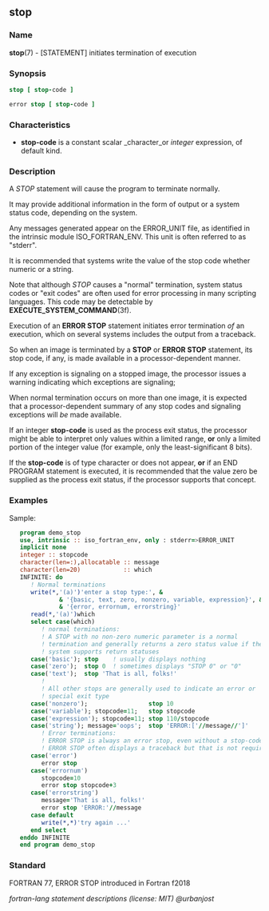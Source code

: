 ## stop

### **Name**

**stop**(7) - \[STATEMENT\] initiates termination of execution

### **Synopsis**
```fortran
stop [ stop-code ]
```
```fortran
error stop [ stop-code ]
```

### **Characteristics**

- **stop-code** is a constant scalar _character_or _integer_ expression,
  of default kind.

### **Description**

A *STOP* statement will cause the program to terminate normally.

It may provide additional information in the form of output or a system
status code, depending on the system.

Any messages generated appear on the ERROR\_UNIT file, as identified in
the intrinsic module ISO\_FORTRAN\_ENV. This unit is often referred to
as "stderr".

It is recommended that systems write the value of the stop code whether
numeric or a string.

Note that although *STOP* causes a "normal" termination,  system status
codes or "exit codes" are often used for error processing in many
scripting languages. This code may be detectable by
**EXECUTE\_SYSTEM\_COMMAND**(3f).

Execution of an **ERROR STOP** statement initiates error termination
*of* an execution, which on several systems includes the output from a
traceback.

So when an image is terminated by a **STOP** or **ERROR STOP** statement,
its stop code, if any, is made available in a processor-dependent manner.

If any exception is signaling on a stopped image, the processor issues
a warning indicating which exceptions are signaling;

When normal termination occurs on more than one image, it is expected
that a processor-dependent summary of any stop codes and signaling
exceptions will *be* made available.

If an integer **stop-code** is used as the process exit status, the
processor might be able to interpret only values within a limited
range, **or** only a limited portion of the integer value (for
example, only the least-significant 8 bits).

If the **stop-code** is of type character or does not appear,
**or** if an END PROGRAM statement is executed, it is recommended
that the value zero be supplied as the process exit status, if the
processor supports that concept.

### **Examples**

Sample:

```fortran
   program demo_stop
   use, intrinsic :: iso_fortran_env, only : stderr=>ERROR_UNIT
   implicit none
   integer :: stopcode
   character(len=:),allocatable :: message
   character(len=20)            :: which
   INFINITE: do
      ! Normal terminations
      write(*,'(a)')'enter a stop type:', &
              & '{basic, text, zero, nonzero, variable, expression}', &
              & '{error, errornum, errorstring}'
      read(*,'(a)')which
      select case(which)
         ! normal terminations:
         ! A STOP with no non-zero numeric parameter is a normal
         ! termination and generally returns a zero status value if the
         ! system supports return statuses
      case('basic'); stop    ! usually displays nothing
      case('zero');  stop 0  ! sometimes displays "STOP 0" or "0"
      case('text');  stop 'That is all, folks!'
         !
         ! All other stops are generally used to indicate an error or
         ! special exit type
      case('nonzero');                 stop 10
      case('variable'); stopcode=11;   stop stopcode
      case('expression'); stopcode=11; stop 110/stopcode
      case('string'); message='oops';  stop 'ERROR:['//message//']'
         ! Error terminations:
         ! ERROR STOP is always an error stop, even without a stop-code
         ! ERROR STOP often displays a traceback but that is not required
      case('error')
         error stop
      case('errornum')
         stopcode=10
         error stop stopcode+3
      case('errorstring')
         message='That is all, folks!'
         error stop 'ERROR:'//message
      case default
         write(*,*)'try again ...'
      end select
   enddo INFINITE
   end program demo_stop
```
### **Standard**

   FORTRAN 77, ERROR STOP introduced in Fortran f2018

 _fortran-lang statement descriptions (license: MIT) \@urbanjost_
